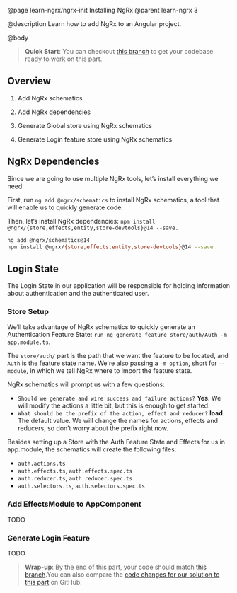 @page learn-ngrx/ngrx-init Installing NgRx
@parent learn-ngrx 3

@description Learn how to add NgRx to an Angular project.

@body

> **Quick Start**: You can checkout [this branch](https://github.com/bitovi/angular-ngrx-chat/tree/starting-point) to get your codebase ready to work on this part.

## Overview

1. Add NgRx schematics

2. Add NgRx dependencies

3. Generate Global store using NgRx schematics

4. Generate Login feature store using NgRx schematics

## NgRx Dependencies

Since we are going to use multiple NgRx tools, let’s install everything we need:

First, run `ng add @ngrx/schematics` to install NgRx schematics, a tool that will enable us to quickly generate code.

Then, let’s install NgRx dependencies: `npm install @ngrx/{store,effects,entity,store-devtools}@14 --save.`


```bash
ng add @ngrx/schematics@14
npm install @ngrx/{store,effects,entity,store-devtools}@14 --save
```

## Login State
The Login State in our application will be responsible for holding information about authentication and the authenticated user.

### Store Setup
We’ll take advantage of NgRx schematics to quickly generate an Authentication Feature State: `run ng generate feature store/auth/Auth -m app.module.ts`.

The `store/auth/` part is the path that we want the feature to be located, and `Auth` is the feature state name. We're also passing a `-m option`, short for `--module`, in which we tell NgRx where to import the feature state.

NgRx schematics will prompt us with a few questions:

- `Should we generate and wire success and failure actions?` **Yes**. We will modify the actions a little bit, but this is enough to get started.
- `What should be the prefix of the action, effect and reducer?` **load**. The default value. We will change the names for actions, effects and reducers, so don’t worry about the prefix right now.

Besides setting up a Store with the Auth Feature State and Effects for us in app.module, the schematics will create the following files:

- `auth.actions.ts`
- `auth.effects.ts`, `auth.effects.spec.ts`
- `auth.reducer.ts`, `auth.reducer.spec.ts`
- `auth.selectors.ts`, `auth.selectors.spec.ts`

### Add EffectsModule to AppComponent

TODO

### Generate Login Feature

TODO

> **Wrap-up**: By the end of this part, your code should match [this branch](https://github.com/bitovi/angular-ngrx-chat/tree/ngrx-init).You can also compare the [code changes for our solution to this part](https://github.com/bitovi/angular-ngrx-chat/compare/starting-point...ngrx-init) on GitHub.
